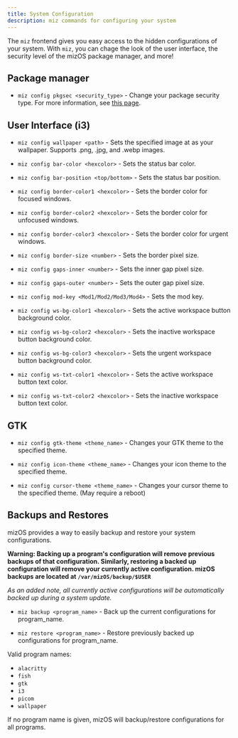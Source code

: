 ```yaml
---
title: System Configuration
description: miz commands for configuring your system
---
```


The `miz` frontend gives you easy access to the hidden configurations of your system. With `miz`, you can chage the look of the user interface, the security level of the mizOS package manager, and more!


## Package manager

- `miz config pkgsec <security_type>` - Change your package security type. For more information, see [this page](https://the-duat.github.io/overview/package-manager/).


## User Interface (i3)


- `miz config wallpaper <path>` - Sets the specified image at <path> as your wallpaper. Supports .png, .jpg, and .webp images.


- `miz config bar-color <hexcolor>` - Sets the status bar color.

- `miz config bar-position <top/bottom>` - Sets the status bar position.


- `miz config border-color1 <hexcolor>` - Sets the border color for focused windows.

- `miz config border-color2 <hexcolor>` - Sets the border color for unfocused windows.

- `miz config border-color3 <hexcolor>` - Sets the border color for urgent windows.

- `miz config border-size <number>` - Sets the border pixel size.


- `miz config gaps-inner <number>` - Sets the inner gap pixel size.

- `miz config gaps-outer <number>` - Sets the outer gap pixel size.


- `miz config mod-key <Mod1/Mod2/Mod3/Mod4>` - Sets the mod key.


- `miz config ws-bg-color1 <hexcolor>` - Sets the active workspace button background color.

- `miz config ws-bg-color2 <hexcolor>` - Sets the inactive workspace button background color.

- `miz config ws-bg-color3 <hexcolor>` - Sets the urgent workspace button background color.

- `miz config ws-txt-color1 <hexcolor>` - Sets the active workspace button text color.

- `miz config ws-txt-color2 <hexcolor>` - Sets the inactive workspace button text color.


## GTK

- `miz config gtk-theme <theme_name>` - Changes your GTK theme to the specified theme.

- `miz config icon-theme <theme_name>` - Changes your icon theme to the specified theme.

- `miz config cursor-theme <theme_name>` - Changes your cursor theme to the specified theme. (May require a reboot)


## Backups and Restores

mizOS provides a way to easily backup and restore your system configurations.

**Warning: Backing up a program's configuration will remove previous backups of that configuration. Similarly, restoring a backed up configuration will remove your currently active configuration. mizOS backups are located at `/var/mizOS/backup/$USER`**

*As an added note, all currently active configurations will be automatically backed up during a system update.*

- `miz backup <program_name>` - Back up the current configurations for program\_name.

- `miz restore <program_name>` - Restore previously backed up configurations for program\_name.

Valid program names:
- `alacritty`
- `fish`
- `gtk`
- `i3`
- `picom`
- `wallpaper`

If no program name is given, mizOS will backup/restore configurations for all programs.
